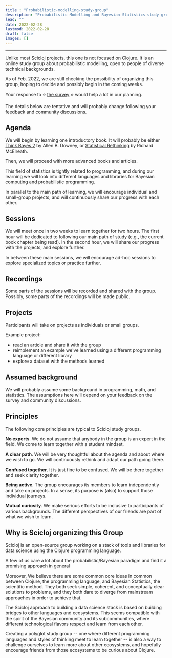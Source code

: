 ```yaml
---
title : "Probabilistic-modelling-study-group"
description: "Probabilistic Modelling and Bayesian Statistics study group"
lead: ""
date: 2022-02-28
lastmod: 2022-02-28
draft: false
images: []
---
```


-------------------------------------------------------------------------------------------------------------------- 
Unlike most Scicloj projects, this one is not focused on Clojure. It is an online study group about probabilistic modelling, open to people of diverse technical backgrounds.

As of Feb. 2022, we are still checking the possibility of organizing this group, hoping to decide and possibly begin in the coming weeks. 

Your response to :star: [the survey](https://bit.ly/scicloj-probmod-group-survey) :star: would help a lot in our planning.

The details below are tentative and will probably change following your feedback and community discussions.

## Agenda

We will begin by learning one introductory book. It will probably be either [Think Bayes 2](https://allendowney.github.io/ThinkBayes2/) by Allen B. Downey, or [Statistical Rethinking](https://www.routledge.com/Statistical-Rethinking-A-Bayesian-Course-with-Examples-in-R-and-STAN/McElreath/p/book/9780367139919/) by Richard McElreath.

Then, we will proceed with more advanced books and articles.

This field of statistics is tightly related to programming, and during our learning we will look into different languages and libraries for Bayesian computing and probabilistic programming.

In parallel to the main path of learning, we will encourage individual and small-group projects, and will continuously share our progress with each other.

## Sessions

We will meet once in two weeks to learn together for two hours.
The first hour will be dedicated to following our main path of study (e.g., the current book chapter being read). 
In the second hour, we will share our progress with the projects, and explore further.

In between these main sessions, we will encourage ad-hoc sessions to explore specialized topics or practice further.

## Recordings

Some parts of the sessions will be recorded and shared with the group. Possibly, some parts of the recordings will be made public.

## Projects

Participants will take on projects as individuals or small groups.

Example project:
* read an article and share it with the group
* reimplement an example we've learned using a different programming language or different library 
* explore a dataset with the methods learned

## Assumed background

We will probably assume some background in programming, math, and statistics.
The assumptions here will depend on your feedback on the survey and community discussions.

## Principles

The following core principles are typical to Scicloj study groups.

**No experts**. We do not assume that anybody in the group is an expert in the field. We come to learn together with a student mindset. 

**A clear path**. We will be very thoughtful about the agenda and about where we wish to go. We will continuously rethink and adapt our path going there.

**Confused together**. It is just fine to be confused. We will be there together and seek clarity together.

**Being active**. The group encourages its members to learn independently and take on projects. In a sense, its purpose is (also) to support those individual journeys.

**Mutual curiosity**. We make serious efforts to be inclusive to participants of various backgrounds. The different perspectives of our friends are part of what we wish to learn.

## Why is Scicloj organizing this Group

Scicloj is an open-source group working on a stack of tools and libraries for data science using the Clojure programming language.

A few of us care a lot about the probabilistic/Bayesian paradigm and find it a promising approach in general

Moreover, We believe there are some common core ideas in common between Clojure, the programming language, and Bayesian Statistics, the scientific method. They both seek simple, coherent, and conceptually clear solutions to problems, and they both dare to diverge from mainstream approaches in order to achieve that.

The Scicloj approach to building a data science stack is based on building bridges to other languages and ecosystems. This seems compatible with the spirit of the Bayesian community and its subcommunities, where different technological flavors respect and learn from each other.

Creating a polyglot study group -- one where different programming languages and styles of thinking meet to learn together -- is also a way to challenge ourselves to learn more about other ecosystems, and hopefully encourage friends from those ecosystems to be curious about Clojure.
